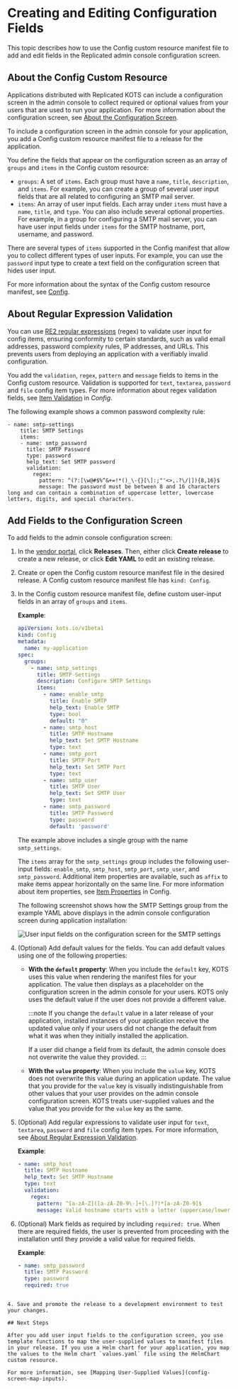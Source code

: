 # Creating and Editing Configuration Fields

This topic describes how to use the Config custom resource manifest file to add and edit fields in the Replicated admin console configuration screen.

## About the Config Custom Resource

Applications distributed with Replicated KOTS can include a configuration screen in the admin console to collect required or optional values from your users that are used to run your application. For more information about the configuration screen, see [About the Configuration Screen](config-screen-about).

To include a configuration screen in the admin console for your application, you add a Config custom resource manifest file to a release for the application.

You define the fields that appear on the configuration screen as an array of `groups` and `items` in the Config custom resource:
   * `groups`: A set of `items`. Each group must have a `name`, `title`, `description`, and `items`. For example, you can create a group of several user input fields that are all related to configuring an SMTP mail server.
   * `items`: An array of user input fields. Each array under `items` must have a `name`, `title`, and `type`. You can also include several optional properties. For example, in a group for configuring a SMTP mail server, you can have user input fields under `items` for the SMTP hostname, port, username, and password.

   There are several types of `items` supported in the Config manifest that allow you to collect different types of user inputs. For example, you can use the `password` input type to create a text field on the configuration screen that hides user input.

For more information about the syntax of the Config custom resource manifest, see [Config](/reference/custom-resource-config).

## About Regular Expression Validation

You can use [RE2 regular expressions](https://github.com/google/re2/wiki/Syntax) (regex) to validate user input for config items, ensuring conformity to certain standards, such as valid email addresses, password complexity rules, IP addresses, and URLs. This prevents users from deploying an application with a verifiably invalid configuration.

You add the `validation`, `regex`, `pattern` and `message` fields to items in the Config custom resource. Validation is supported for `text`, `textarea`, `password` and `file` config item types. For more information about regex validation fields, see [Item Validation](/reference/custom-resource-config#item-validation) in _Config_.

The following example shows a common password complexity rule:

```
- name: smtp-settings
    title: SMTP Settings
    items:
    - name: smtp_password
      title: SMTP Password
      type: password
      help_text: Set SMTP password
      validation:
        regex: 
          pattern: ^(?:[\w@#$%^&+=!*()_\-{}[\]:;"'<>,.?\/|]){8,16}$
          message: The password must be between 8 and 16 characters long and can contain a combination of uppercase letter, lowercase letters, digits, and special characters.
```

## Add Fields to the Configuration Screen

To add fields to the admin console configuration screen:

1. In the [vendor portal](https://vendor.replicated.com/apps), click **Releases**. Then, either click **Create release** to create a new release, or click **Edit YAML** to edit an existing release.
1. Create or open the Config custom resource manifest file in the desired release. A Config custom resource manifest file has `kind: Config`.
1. In the Config custom resource manifest file, define custom user-input fields in an array of `groups` and `items`.

   **Example**:

   ```yaml
   apiVersion: kots.io/v1beta1
   kind: Config
   metadata:
     name: my-application
   spec:
     groups:
       - name: smtp_settings
         title: SMTP Settings
         description: Configure SMTP Settings
         items:
           - name: enable_smtp
             title: Enable SMTP
             help_text: Enable SMTP
             type: bool
             default: "0"
           - name: smtp_host
             title: SMTP Hostname
             help_text: Set SMTP Hostname
             type: text
           - name: smtp_port
             title: SMTP Port
             help_text: Set SMTP Port
             type: text
           - name: smtp_user
             title: SMTP User
             help_text: Set SMTP User
             type: text
           - name: smtp_password
             title: SMTP Password
             type: password
             default: 'password'
   ```

   The example above includes a single group with the name `smtp_settings`.

   The `items` array for the `smtp_settings` group includes the following user-input fields: `enable_smtp`, `smtp_host`, `smtp_port`, `smtp_user`, and `smtp_password`. Additional item properties are available, such as `affix` to make items appear horizontally on the same line. For more information about item properties, see [Item Properties](/reference/custom-resource-config#item-properties) in Config.

   The following screenshot shows how the SMTP Settings group from the example YAML above displays in the admin console configuration screen during application installation:

   ![User input fields on the configuration screen for the SMTP settings](/images/config-screen-smtp-example-large.png)

1. (Optional) Add default values for the fields. You can add default values using one of the following properties:
   * **With the `default` property**: When you include the `default` key, KOTS uses this value when rendering the manifest files for your application. The value then displays as a placeholder on the configuration screen in the admin console for your users. KOTS only uses the default value if the user does not provide a different value.

     :::note
     If you change the `default` value in a later release of your application, installed instances of your application receive the updated value only if your users did not change the default from what it was when they initially installed the application.

     If a user did change a field from its default, the admin console does not overwrite the value they provided.
     :::

   * **With the `value` property**: When you include the `value` key, KOTS does not overwrite this value during an application update. The value that you provide for the `value` key is visually indistinguishable from other values that your user provides on the admin console configuration screen. KOTS treats user-supplied values and the value that you provide for the `value` key as the same.

2. (Optional) Add regular expressions to validate user input for `text`, `textarea`, `password` and `file` config item types. For more information, see [About Regular Expression Validation](#about-regular-expression-validation).

    **Example**:

    ```yaml
    - name: smtp_host
      title: SMTP Hostname
      help_text: Set SMTP Hostname
      type: text
      validation:
        regex: ​
          pattern: ^[a-zA-Z]([a-zA-Z0-9\-]+[\.]?)*[a-zA-Z0-9]$
          message: Valid hostname starts with a letter (uppercase/lowercase), followed by zero or more groups of letters (uppercase/lowercase), digits, or hyphens, optionally followed by a period. Ends with a letter or digit.
    ```  
3. (Optional) Mark fields as required by including `required: true`. When there are required fields, the user is prevented from proceeding with the installation until they provide a valid value for required fields.

   **Example**:

   ```yaml
   - name: smtp_password
     title: SMTP Password
     type: password
     required: true
  ```      

4. Save and promote the release to a development environment to test your changes.

## Next Steps

After you add user input fields to the configuration screen, you use template functions to map the user-supplied values to manifest files in your release. If you use a Helm chart for your application, you map the values to the Helm chart `values.yaml` file using the HelmChart custom resource.

For more information, see [Mapping User-Supplied Values](config-screen-map-inputs).